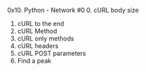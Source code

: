 0x10. Python - Network #0
0. cURL body size
1. cURL to the end
2. cURL Method
3. cURL only methods
4. cURL headers
5. cURL POST parameters
6. Find a peak
